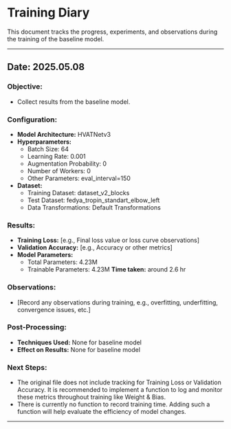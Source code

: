 # Training Diary

This document tracks the progress, experiments, and observations during the training of the baseline model.

---

## Date: 2025.05.08

### Objective:
- Collect results from the baseline model.

### Configuration:
- **Model Architecture:** HVATNetv3
- **Hyperparameters:**
  - Batch Size: 64
  - Learning Rate: 0.001
  - Augmentation Probability: 0
  - Number of Workers: 0
  - Other Parameters: eval_interval=150
- **Dataset:**
  - Training Dataset: dataset_v2_blocks
  - Test Dataset: fedya_tropin_standart_elbow_left
  - Data Transformations: Default Transformations

### Results:
- **Training Loss:** [e.g., Final loss value or loss curve observations]
- **Validation Accuracy:** [e.g., Accuracy or other metrics]
- **Model Parameters:**
  - Total Parameters: 4.23M
  - Trainable Parameters: 4.23M
  **Time taken:** around 2.6 hr

### Observations:
- [Record any observations during training, e.g., overfitting, underfitting, convergence issues, etc.]

### Post-Processing:
- **Techniques Used:** None for baseline model
- **Effect on Results:** None for baseline model

### Next Steps:
- The original file does not include tracking for Training Loss or Validation Accuracy. It is recommended to implement a function to log and monitor these metrics throughout training like Weight & Bias.
- There is currently no function to record training time. Adding such a function will help evaluate the efficiency of model changes.

---
